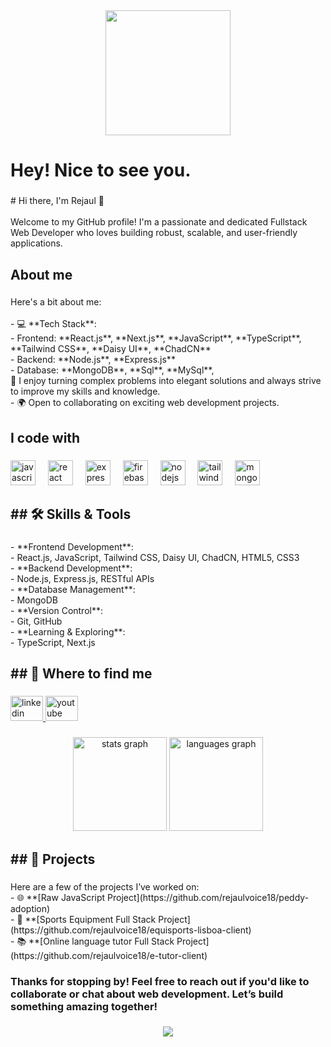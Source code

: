 <div align="center">
  <img height="200" src="https://media.licdn.com/dms/image/v2/C5616AQEWigAZFfUZ1w/profile-displaybackgroundimage-shrink_200_800/profile-displaybackgroundimage-shrink_200_800/0/1648828521236?e=2147483647&v=beta&t=_33d9EadDkn49bqIFWfS-56cdSDgv3BotuwVTkMU5Bs"  />
</div>

###

<h1 align="left">Hey! Nice to see you.</h1>

###

<p align="left"># Hi there, I'm Rejaul 👋<br><br>Welcome to my GitHub profile! I'm a passionate and dedicated Fullstack Web Developer who loves building robust, scalable, and user-friendly applications.</p>

###

<h2 align="left">About me</h2>

###

<p align="left">Here's a bit about me:<br><br>- 💻 **Tech Stack**: <br>  - Frontend: **React.js**, **Next.js**, **JavaScript**, **TypeScript**,  **Tailwind CSS**, **Daisy UI**, **ChadCN**<br>  - Backend: **Node.js**, **Express.js**<br>  - Database: **MongoDB**, **Sql**, **MySql**,<br> 🌟 I enjoy turning complex problems into elegant solutions and always strive to improve my skills and knowledge.<br>- 🌍 Open to collaborating on exciting web development projects.</p>

###

<h2 align="left">I code with</h2>

###

<div align="left">
  <img src="https://cdn.jsdelivr.net/gh/devicons/devicon/icons/javascript/javascript-original.svg" height="40" alt="javascript logo"  />
  <img width="12" />
  <img src="https://cdn.jsdelivr.net/gh/devicons/devicon/icons/react/react-original.svg" height="40" alt="react logo"  />
  <img width="12" />
  <img src="https://cdn.jsdelivr.net/gh/devicons/devicon/icons/express/express-original.svg" height="40" alt="express logo"  />
  <img width="12" />
  <img src="https://cdn.jsdelivr.net/gh/devicons/devicon/icons/firebase/firebase-plain.svg" height="40" alt="firebase logo"  />
  <img width="12" />
  <img src="https://cdn.jsdelivr.net/gh/devicons/devicon/icons/nodejs/nodejs-original.svg" height="40" alt="nodejs logo"  />
  <img width="12" />
  <img src="https://cdn.jsdelivr.net/gh/devicons/devicon/icons/tailwindcss/tailwindcss-original-wordmark.svg" height="40" alt="tailwindcss logo"  />
  <img width="12" />
  <img src="https://cdn.jsdelivr.net/gh/devicons/devicon/icons/mongodb/mongodb-original.svg" height="40" alt="mongodb logo"  />
</div>

###

<h2 align="left">## 🛠️ Skills & Tools</h2>

###

<p align="left">- **Frontend Development**:<br>  - React.js, JavaScript, Tailwind CSS, Daisy UI, ChadCN, HTML5, CSS3<br>- **Backend Development**:<br>  - Node.js, Express.js, RESTful APIs<br>- **Database Management**:<br>  - MongoDB<br>- **Version Control**:<br>  - Git, GitHub<br>- **Learning & Exploring**:<br>  - TypeScript, Next.js</p>

###

<h2 align="left">## 🤝 Where to find me</h2>

###

<div align="left">
  <a href="https://www.linkedin.com/in/md-rejaul-karim" target="_blank">
    <img src="https://raw.githubusercontent.com/maurodesouza/profile-readme-generator/master/src/assets/icons/social/linkedin/default.svg" width="52" height="40" alt="linkedin logo"  />
  </a>
  <a href="https://www.youtube.com/@RejaulVoice" target="_blank">
    <img src="https://raw.githubusercontent.com/maurodesouza/profile-readme-generator/master/src/assets/icons/social/youtube/default.svg" width="52" height="40" alt="youtube logo"  />
  </a>
</div>

###

<div align="center">
  <img src="https://github-readme-stats.vercel.app/api?username=rejaulvoice18&hide_title=false&hide_rank=false&show_icons=true&include_all_commits=true&count_private=true&disable_animations=false&theme=dracula&locale=en&hide_border=false&order=1" height="150" alt="stats graph"  />
  <img src="https://github-readme-stats.vercel.app/api/top-langs?username=rejaulvoice18&locale=en&hide_title=false&layout=compact&card_width=320&langs_count=5&theme=dracula&hide_border=false&order=2" height="150" alt="languages graph"  />
</div>

###

<h2 align="left">## 🌟 Projects</h2>

###

<p align="left">Here are a few of the projects I’ve worked on:<br>- 🌐 **[Raw JavaScript Project](https://github.com/rejaulvoice18/peddy-adoption)<br>- 🛒 **[Sports Equipment Full Stack Project](https://github.com/rejaulvoice18/equisports-lisboa-client)<br>- 📚 **[Online language tutor Full Stack Project](https://github.com/rejaulvoice18/e-tutor-client)</p>

###

<h3 align="left">Thanks for stopping by! Feel free to reach out if you'd like to collaborate or chat about web development. Let’s build something amazing together!</h3>

###

<div align="center">
  <img src="https://profile-counter.glitch.me/rejaulvoice18/count.svg?"  />
</div>

###
